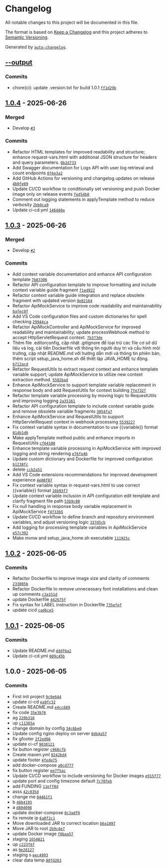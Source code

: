 # Changelog

All notable changes to this project will be documented in this file.

The format is based on [Keep a Changelog](https://keepachangelog.com/en/1.0.0/)
and this project adheres to [Semantic Versioning](https://semver.org/spec/v2.0.0.html).

Generated by [`auto-changelog`](https://github.com/CookPete/auto-changelog).

## [--output](https://github.com/nguyenquy0710/Webhook-MockAPI/compare/1.0.4...--output)

### Commits

- chore(ci): update .version.txt for build 1.0.1 [`ff1d29b`](https://github.com/nguyenquy0710/Webhook-MockAPI/commit/ff1d29bd4b91986725a4ea22cf4d660c9419817a)

## [1.0.4](https://github.com/nguyenquy0710/Webhook-MockAPI/compare/1.0.3...1.0.4) - 2025-06-26

### Merged

- Develop [`#3`](https://github.com/nguyenquy0710/Webhook-MockAPI/pull/3)

### Commits

- Refactor HTML templates for improved readability and structure; enhance request-vars.html with additional JSON structure for headers and query parameters. [`0b2d733`](https://github.com/nguyenquy0710/Webhook-MockAPI/commit/0b2d73378fb49995dc2aee67d0b86c2cce19ceff)
- Add Swagger documentation for Logs API with user log retrieval and count endpoints [`076e3a2`](https://github.com/nguyenquy0710/Webhook-MockAPI/commit/076e3a2a5c32b230a65284a3b856796c19e42977)
- Add GitHub Actions for versioning and changelog updates on release [`4b0fe89`](https://github.com/nguyenquy0710/Webhook-MockAPI/commit/4b0fe8961bdcbe21199d73aa63ac69fba64b6619)
- Update CI/CD workflow to conditionally set versioning and push Docker image only on release events [`fed54b0`](https://github.com/nguyenquy0710/Webhook-MockAPI/commit/fed54b0afc64b2e33f9f7453796dff5a0621a27a)
- Comment out logging statements in applyTemplate method to reduce verbosity [`2bb0ca9`](https://github.com/nguyenquy0710/Webhook-MockAPI/commit/2bb0ca9b057430fde272f25a88133f691ccbc47e)
- Update ci-cd.yml [`146d40a`](https://github.com/nguyenquy0710/Webhook-MockAPI/commit/146d40a53a301a96ae4d651025aa2966bcaa898f)

## [1.0.3](https://github.com/nguyenquy0710/Webhook-MockAPI/compare/1.0.2...1.0.3) - 2025-06-26

### Merged

- Develop [`#2`](https://github.com/nguyenquy0710/Webhook-MockAPI/pull/2)

### Commits

- Add context variable documentation and enhance API configuration template [`7b83306`](https://github.com/nguyenquy0710/Webhook-MockAPI/commit/7b833061196df9b215d211c4179a4a7b6dbc9f0c)
- Refactor API configuration template to improve formatting and include context variable guide fragment [`f1ed922`](https://github.com/nguyenquy0710/Webhook-MockAPI/commit/f1ed922f6828475ea348042a97be1f11bedc1c19)
- Refactor context variable guide integration and replace obsolete fragment with updated version [`9e82164`](https://github.com/nguyenquy0710/Webhook-MockAPI/commit/9e82164b91494fa674413b08a3ac9826f352773d)
- Refactor ApiMockService to improve code readability and maintainability [`bafec0f`](https://github.com/nguyenquy0710/Webhook-MockAPI/commit/bafec0faa701d9b222c93a156e179bcc20b327dd)
- Add VS Code configuration files and custom dictionaries for spell checking [`29944ca`](https://github.com/nguyenquy0710/Webhook-MockAPI/commit/29944ca5e8490c6e5fff48641aae4b05166cc5b2)
- Refactor ApiMockController and ApiMockService for improved readability and maintainability; update processWebhook method to accept HttpServletRequest context. [`7b373de`](https://github.com/nguyenquy0710/Webhook-MockAPI/commit/7b373de222be35ffa01a7dfaefd605248deb3a32)
- Thêm file .editorconfig, cập nhật .gitignore để loại trừ các file cơ sở dữ liệu và log, cải tiến Dockerfile với thông tin người duy trì và cấu hình môi trường, cập nhật README.md với hướng dẫn mới và thông tin phiên bản, thêm script setup_java_home.sh để thiết lập JAVA_HOME tự động. [`b712acd`](https://github.com/nguyenquy0710/Webhook-MockAPI/commit/b712acd59e618cf03996300e6a338b2efda6e526)
- Refactor RequestUtils to extract request context and enhance template variable support; update ApiMockService to utilize new context extraction method. [`5502bad`](https://github.com/nguyenquy0710/Webhook-MockAPI/commit/5502badaf1c96b39fa0dc3a2990ce3957d4979c1)
- Enhance ApiMockService to support template variable replacement in response body and add RequestUtils for context building [`7fe732f`](https://github.com/nguyenquy0710/Webhook-MockAPI/commit/7fe732fc14b0ae042a43a1f2e0745766a8f9a320)
- Refactor template variable processing by moving logic to RequestUtils and improving logging [`2a35161`](https://github.com/nguyenquy0710/Webhook-MockAPI/commit/2a35161202d188f9893518b5afcf33d2e0e47ea0)
- Refactor API configuration template to include context variable guide and remove obsolete variable fragments [`3054fa7`](https://github.com/nguyenquy0710/Webhook-MockAPI/commit/3054fa72ad9612a0eddb9ad7b4508c1fc695cb4d)
- Enhance ApiMockService and RequestUtils to support HttpServletRequest context in webhook processing [`5539227`](https://github.com/nguyenquy0710/Webhook-MockAPI/commit/553922737decd4a3c4a4c50c2c79582c3dd62192)
- Fix context variable syntax in documentation to use {{variable}} format [`814b1d6`](https://github.com/nguyenquy0710/Webhook-MockAPI/commit/814b1d6f8ee8b7d28209ed0bd9c7ded5ca49797b)
- Make applyTemplate method public and enhance imports in RequestUtils [`cf64100`](https://github.com/nguyenquy0710/Webhook-MockAPI/commit/cf64100d926cc1cc0a3f81908211d58289a4fe53)
- Enhance template variable processing in ApiMockService with improved logging and string rendering [`e76fe46`](https://github.com/nguyenquy0710/Webhook-MockAPI/commit/e76fe462c05ea9fc03204c4ad36314a7359c66a8)
- Update custom dictionary and Dockerfile for improved configuration [`b1238fc`](https://github.com/nguyenquy0710/Webhook-MockAPI/commit/b1238fceb5c01bfd3e1df39198368c54e70a58a9)
- delete [`ccb2a51`](https://github.com/nguyenquy0710/Webhook-MockAPI/commit/ccb2a51b151e7cb2ceb9aaaf8616134d0edec067)
- Add VS Code extensions recommendations for improved development experience [`4e80f87`](https://github.com/nguyenquy0710/Webhook-MockAPI/commit/4e80f87ee75d780fcf061745920524e99effa311)
- Fix context variable syntax in request-vars.html to use correct {{variable}} format [`16b93f7`](https://github.com/nguyenquy0710/Webhook-MockAPI/commit/16b93f7be62f2de85f416e5934a18787471c9f02)
- Update context variable inclusion in API configuration edit template and clarify fragment file path [`53b9c80`](https://github.com/nguyenquy0710/Webhook-MockAPI/commit/53b9c8080ede58271b6285db62f25db4529a1144)
- Fix null handling in response body variable replacement in ApiMockService [`f4f33b5`](https://github.com/nguyenquy0710/Webhook-MockAPI/commit/f4f33b5ceb4412800d59fa4f9ed0fd092948df9b)
- Update CI/CD workflow to define branch and repository environment variables, and adjust versioning logic [`337d5cb`](https://github.com/nguyenquy0710/Webhook-MockAPI/commit/337d5cb8f01cdcaf508d58057db2901e83df6872)
- Add logging for processing template variables in ApiMockService [`e57c392`](https://github.com/nguyenquy0710/Webhook-MockAPI/commit/e57c3924fbfde222fd4b70ffbe5171bccfc257cb)
- Make mvnw and setup_java_home.sh executable [`111925c`](https://github.com/nguyenquy0710/Webhook-MockAPI/commit/111925cc8df24a079507cd6da80774ccd4005254)

## [1.0.2](https://github.com/nguyenquy0710/Webhook-MockAPI/compare/1.0.1...1.0.2) - 2025-06-05

### Commits

- Refactor Dockerfile to improve image size and clarity of comments [`233085b`](https://github.com/nguyenquy0710/Webhook-MockAPI/commit/233085bc36c638ba94ec430b9bf9d340bc047d05)
- Refactor Dockerfile to remove unnecessary font installations and clean up comments [`c3a151d`](https://github.com/nguyenquy0710/Webhook-MockAPI/commit/c3a151dd9b8d1ced31046a683a0524bd6d307b4c)
- update Dockerfile [`442675f`](https://github.com/nguyenquy0710/Webhook-MockAPI/commit/442675fb71ab8d0b9f22ef2fc822fd27db1def16)
- Fix syntax for LABEL instruction in Dockerfile [`735efef`](https://github.com/nguyenquy0710/Webhook-MockAPI/commit/735efef629d120c1b237720a743cf20d38e650be)
- update cicd [`cad6ce5`](https://github.com/nguyenquy0710/Webhook-MockAPI/commit/cad6ce577961484d331603f9cee2244aaf85760a)

## [1.0.1](https://github.com/nguyenquy0710/Webhook-MockAPI/compare/1.0.0...1.0.1) - 2025-06-05

### Commits

- Update README.md [`dddf6a2`](https://github.com/nguyenquy0710/Webhook-MockAPI/commit/dddf6a269090d3eaac9bc5c0373af19d01d4160d)
- Update ci-cd.yml [`609c45b`](https://github.com/nguyenquy0710/Webhook-MockAPI/commit/609c45b467e37c032ec0f5e73cfef5f80df0562d)

## 1.0.0 - 2025-06-05

### Commits

- First init project [`9c9e644`](https://github.com/nguyenquy0710/Webhook-MockAPI/commit/9c9e644f5801acc46fe3dc99479bfda6976c65e2)
- update ci-cd [`ea9fc32`](https://github.com/nguyenquy0710/Webhook-MockAPI/commit/ea9fc32de6d8b1d448fc021eee285e77e2f18d26)
- Create README.md [`e4cc689`](https://github.com/nguyenquy0710/Webhook-MockAPI/commit/e4cc68927ec877b67f89a0fbc51c3271c8217779)
- fix code [`35e3b76`](https://github.com/nguyenquy0710/Webhook-MockAPI/commit/35e3b76db6b8276542553967e9e96ecbcc1b2030)
- ag [`220b316`](https://github.com/nguyenquy0710/Webhook-MockAPI/commit/220b31645d457e4b1d0c6bdafa2b896a69160e04)
- up [`c11365a`](https://github.com/nguyenquy0710/Webhook-MockAPI/commit/c11365a357a4ad9299d9be39302d1e17fcdbdc19)
- change domain by config [`34c6be0`](https://github.com/nguyenquy0710/Webhook-MockAPI/commit/34c6be08a3c7092ed0c4dc7dc39a1de12a01bc80)
- Update config nginx deploy on server [`0db4a57`](https://github.com/nguyenquy0710/Webhook-MockAPI/commit/0db4a57623dc0ae46c151baa77ad381590f08068)
- fix gfooter [`2f2ed66`](https://github.com/nguyenquy0710/Webhook-MockAPI/commit/2f2ed66ccfbe7c2dc43becb2053e75949be1d77b)
- update ci-cf [`9038121`](https://github.com/nguyenquy0710/Webhook-MockAPI/commit/9038121390d9ccabea5e55abc61eb169da32b027)
- fix button register [`c960cfb`](https://github.com/nguyenquy0710/Webhook-MockAPI/commit/c960cfbd8defe7ab0d9cfd22d1adb4139af0a100)
- Create maven.yml [`9242bd4`](https://github.com/nguyenquy0710/Webhook-MockAPI/commit/9242bd4f8b18c16b76b2cc9eb8e1d5dcdaf9746d)
- update footer [`4fede75`](https://github.com/nguyenquy0710/Webhook-MockAPI/commit/4fede75a1d2d311e4b1b032e65f9021e42f054e7)
- add docker-compose [`a0cd777`](https://github.com/nguyenquy0710/Webhook-MockAPI/commit/a0cd7778a0d19908a04c60b7ee2bd618ea3d757e)
- fix button register [`ee7f5ac`](https://github.com/nguyenquy0710/Webhook-MockAPI/commit/ee7f5ac9029cfa0be832f43a00bc865f7decb300)
- Update CI/CD workflow to include versioning for Docker images [`e915f77`](https://github.com/nguyenquy0710/Webhook-MockAPI/commit/e915f77383b62a038b186f95f12e52348d4cc74f)
- update port and config timezone default [`7c70feb`](https://github.com/nguyenquy0710/Webhook-MockAPI/commit/7c70feb633755cd14b94ce0759e25e94275773a3)
- add FUNDING [`11eff8d`](https://github.com/nguyenquy0710/Webhook-MockAPI/commit/11eff8d62883d5018aede8f038813db4c39437b7)
- asss [`42c035d`](https://github.com/nguyenquy0710/Webhook-MockAPI/commit/42c035dc4b27f54f4582a5e20b38019c78ea6b22)
- change me [`04461f1`](https://github.com/nguyenquy0710/Webhook-MockAPI/commit/04461f12123e17e2598c38fbe3c1a012ba79558b)
- b [`48b4195`](https://github.com/nguyenquy0710/Webhook-MockAPI/commit/48b4195547736a31ae9517d3b7b54509310c0927)
- a [`d80d098`](https://github.com/nguyenquy0710/Webhook-MockAPI/commit/d80d098f816ae04d2a6e2dc185655d093cab599a)
- update docker-compose [`0c3adf9`](https://github.com/nguyenquy0710/Webhook-MockAPI/commit/0c3adf98c61cbb97b83a3a38df923197414096c1)
- fix remote ip [`6a0f2c1`](https://github.com/nguyenquy0710/Webhook-MockAPI/commit/6a0f2c13c7c2e00f6c05c4e24a71e03c4a1fbd22)
- Move downloaded JAR to correct location [`b6a1897`](https://github.com/nguyenquy0710/Webhook-MockAPI/commit/b6a1897871783fdbafd911199fa19021879ce601)
- Move JAR to root [`2b9c4e7`](https://github.com/nguyenquy0710/Webhook-MockAPI/commit/2b9c4e726c4d64a5f466556baf9921b436316f5e)
- update Docker image [`f0baa57`](https://github.com/nguyenquy0710/Webhook-MockAPI/commit/f0baa57a2145cb665a9760e040412e2c0db9eab8)
- staging [`1654821`](https://github.com/nguyenquy0710/Webhook-MockAPI/commit/16548219524af767b87258c98823d97140565a72)
- up [`c223f6f`](https://github.com/nguyenquy0710/Webhook-MockAPI/commit/c223f6f70d5647d0a73f33d9ee796f736cd479ba)
- as [`9e28127`](https://github.com/nguyenquy0710/Webhook-MockAPI/commit/9e2812783fcf523b328a823755c591f74055fb7d)
- staging s [`eec4993`](https://github.com/nguyenquy0710/Webhook-MockAPI/commit/eec49933764643e4191fc136650874a530062467)
- clear data temp [`80fd263`](https://github.com/nguyenquy0710/Webhook-MockAPI/commit/80fd263401537dc716d860629668085c2fc558a3)
